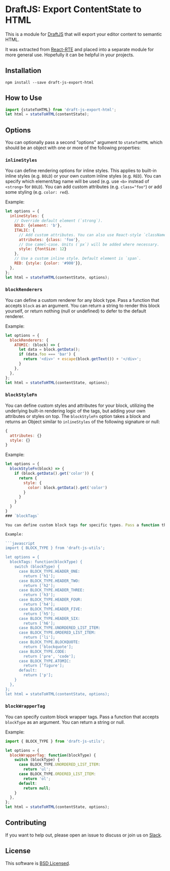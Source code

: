 # DraftJS: Export ContentState to HTML

This is a module for [DraftJS](https://github.com/facebook/draft-js) that will export your editor content to semantic HTML.

It was extracted from [React-RTE](https://react-rte.org) and placed into a separate module for more general use. Hopefully it can be helpful in your projects.

## Installation

    npm install --save draft-js-export-html

## How to Use

```javascript
import {stateToHTML} from 'draft-js-export-html';
let html = stateToHTML(contentState);
```

## Options

You can optionally pass a second "options" argument to `stateToHTML` which should be an object with one or more of the following properties:

### `inlineStyles`

You can define rendering options for inline styles. This applies to built-in inline styles (e.g. `BOLD`) or your own custom inline styles (e.g. `RED`). You can specify which element/tag name will be used (e.g. use `<b>` instead of `<strong>` for `BOLD`). You can add custom attributes (e.g. `class="foo"`) or add some styling (e.g. `color: red`).

Example:

```javascript
let options = {
  inlineStyles: {
    // Override default element (`strong`).
    BOLD: {element: 'b'},
    ITALIC: {
      // Add custom attributes. You can also use React-style `className`.
      attributes: {class: 'foo'},
      // Use camel-case. Units (`px`) will be added where necessary.
      style: {fontSize: 12}
    },
    // Use a custom inline style. Default element is `span`.
    RED: {style: {color: '#900'}},
  },
};
let html = stateToHTML(contentState, options);
```

### `blockRenderers`

You can define a custom renderer for any block type. Pass a function that accepts `block` as an argument. You can return a string to render this block yourself, or return nothing (null or undefined) to defer to the default renderer.

Example:

```javascript
let options = {
  blockRenderers: {
    ATOMIC: (block) => {
      let data = block.getData();
      if (data.foo === 'bar') {
        return '<div>' + escape(block.getText()) + '</div>';
      }
    },
  },
};
let html = stateToHTML(contentState, options);
```

### `blockStyleFn`

You can define custom styles and attributes for your block, utilizing the underlying built-in rendering logic of the tags, but adding your own attributes or styles on top. The `blockStyleFn` option takes a block and returns an Object similar to `inlineStyles` of the following signature or null:

```js
{
  attributes: {}
  style: {}
}
```

Example:
```js
let options = {
  blockStyleFn(block) => {
    if (block.getData().get('color')) {
      return {
        style: {
          color: block.getData().get('color')
        }
      }
    }
  }
}
### `blockTags`

You can define custom block tags for specific types. Pass a function that accepts `blockType` as an argument. You may want to use this over `blockRenderers` when you want all the default processing of attributes, styles, etc... but want to simply use a different tag for a block type. The reason this returns an array is because a single block might get wrapped in two tags.

Example:

```javascript
import { BLOCK_TYPE } from 'draft-js-utils';

let options = {
  blockTags: function(blockType) {
    switch (blockType) {
      case BLOCK_TYPE.HEADER_ONE:
        return ['h1'];
      case BLOCK_TYPE.HEADER_TWO:
        return ['h2'];
      case BLOCK_TYPE.HEADER_THREE:
        return ['h3'];
      case BLOCK_TYPE.HEADER_FOUR:
        return ['h4'];
      case BLOCK_TYPE.HEADER_FIVE:
        return ['h5'];
      case BLOCK_TYPE.HEADER_SIX:
        return ['h6'];
      case BLOCK_TYPE.UNORDERED_LIST_ITEM:
      case BLOCK_TYPE.ORDERED_LIST_ITEM:
        return ['li'];
      case BLOCK_TYPE.BLOCKQUOTE:
        return ['blockquote'];
      case BLOCK_TYPE.CODE:
        return ['pre', 'code'];
      case BLOCK_TYPE.ATOMIC:
        return ['figure'];
      default:
        return ['p'];
    }
  },
};
let html = stateToHTML(contentState, options);
```

### `blockWrapperTag`

You can specify custom block wrapper tags. Pass a function that accepts `blockType` as an argument. You can return a string or null.

Example:

```javascript
import { BLOCK_TYPE } from 'draft-js-utils';

let options = {
  blockWrapperTag: function(blockType) {
    switch (blockType) {
      case BLOCK_TYPE.UNORDERED_LIST_ITEM:
        return 'ul';
      case BLOCK_TYPE.ORDERED_LIST_ITEM:
        return 'ol';
      default:
        return null;
    }
  },
};
let html = stateToHTML(contentState, options);
```

## Contributing

If you want to help out, please open an issue to discuss or join us on [Slack](https://draftjs.herokuapp.com/).

## License

This software is [BSD Licensed](/LICENSE).
